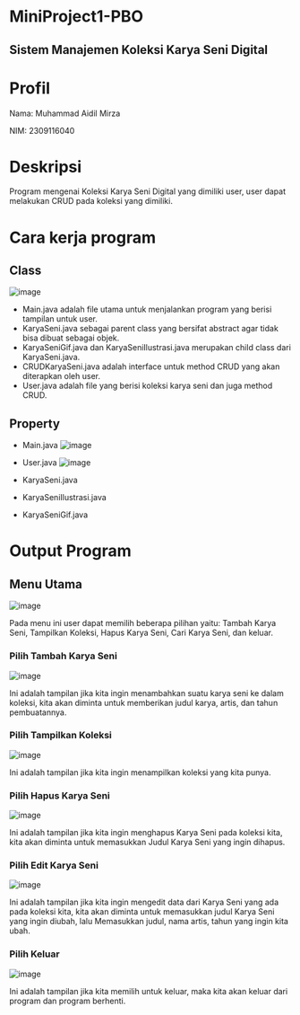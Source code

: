 # MiniProject1-PBO
## Sistem Manajemen Koleksi Karya Seni Digital
# Profil
Nama: Muhammad Aidil Mirza

NIM: 2309116040
# Deskripsi
Program mengenai Koleksi Karya Seni Digital yang dimiliki user, user dapat melakukan CRUD pada koleksi yang dimiliki.
# Cara kerja program
## Class
![image](https://github.com/user-attachments/assets/ff20f6ba-c294-4dfc-8d8a-b8a0fc7b7077)

- Main.java adalah file utama untuk menjalankan program yang berisi tampilan untuk user.
- KaryaSeni.java sebagai parent class yang bersifat abstract agar tidak bisa dibuat sebagai objek.
- KaryaSeniGif.java dan KaryaSeniIlustrasi.java merupakan child class dari KaryaSeni.java.
- CRUDKaryaSeni.java adalah interface untuk method CRUD yang akan diterapkan oleh user.
- User.java adalah file yang berisi koleksi karya seni dan juga method CRUD.

## Property
- Main.java
  ![image](https://github.com/user-attachments/assets/b060a326-0509-4678-9b3a-9b4fedc6f045)

- User.java
  ![image](https://github.com/user-attachments/assets/b5d9e093-d76e-44df-8883-c0b0d746a23c)

- KaryaSeni.java
- KaryaSeniIlustrasi.java
- KaryaSeniGif.java



# Output Program
## Menu Utama
![image](https://github.com/user-attachments/assets/db0c7cff-40bf-4d59-8aa4-1424dadaf5ec)

Pada menu ini user dapat memilih beberapa pilihan yaitu: Tambah Karya Seni, Tampilkan Koleksi, Hapus Karya Seni, Cari Karya Seni, dan keluar.
### Pilih Tambah Karya Seni
![image](https://github.com/user-attachments/assets/60337130-dfbc-4494-ae1c-996912f40031)

Ini adalah tampilan jika kita ingin menambahkan suatu karya seni ke dalam koleksi, kita akan diminta untuk memberikan judul karya, artis, dan tahun pembuatannya.

### Pilih Tampilkan Koleksi
![image](https://github.com/user-attachments/assets/2f5860b2-83af-46ce-85cf-42c7606ecc5a)

Ini adalah tampilan jika kita ingin menampilkan koleksi yang kita punya.

### Pilih Hapus Karya Seni
![image](https://github.com/user-attachments/assets/5646ceb6-ee69-48a6-bd0c-d28f40d0c4f6)

Ini adalah tampilan jika kita ingin menghapus Karya Seni pada koleksi kita, kita akan diminta untuk memasukkan Judul Karya Seni yang ingin dihapus.

### Pilih Edit Karya Seni
![image](https://github.com/user-attachments/assets/66e1b791-714d-4069-b7a7-acadf9235633)

Ini adalah tampilan jika kita ingin mengedit data dari Karya Seni yang ada pada koleksi kita, kita akan diminta untuk memasukkan judul Karya Seni yang ingin diubah, lalu Memasukkan judul, nama artis, tahun yang ingin kita ubah.

### Pilih Keluar
![image](https://github.com/user-attachments/assets/774eec1d-64ff-46e4-9aa7-325eb89a27f7)

Ini adalah tampilan jika kita memilih untuk keluar, maka kita akan keluar dari program dan program berhenti.



